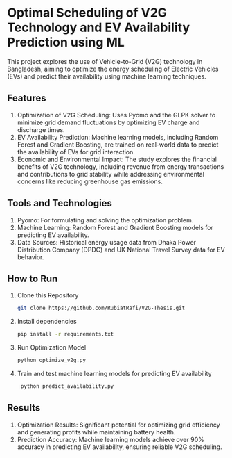 # Optimal Scheduling of V2G Technology and EV Availability Prediction using ML

This project explores the use of Vehicle-to-Grid (V2G) technology in Bangladesh, aiming to optimize the energy scheduling of Electric Vehicles (EVs) and predict their availability using machine learning techniques.


## Features
1. Optimization of V2G Scheduling: Uses Pyomo and the GLPK solver to minimize grid demand fluctuations by optimizing EV charge and discharge times.
2. EV Availability Prediction: Machine learning models, including Random Forest and Gradient Boosting, are trained on real-world data to predict the availability of EVs for grid interaction.
3. Economic and Environmental Impact: The study explores the financial benefits of V2G technology, including revenue from energy transactions and contributions to grid stability while addressing environmental concerns like reducing greenhouse gas emissions.

## Tools and Technologies
1. Pyomo: For formulating and solving the optimization problem.
2. Machine Learning: Random Forest and Gradient Boosting models for predicting EV availability.
3. Data Sources: Historical energy usage data from Dhaka Power Distribution Company (DPDC) and UK National Travel Survey data for EV behavior.

## How to Run
1. Clone this Repository
   ```bash
   git clone https://github.com/RubiatRafi/V2G-Thesis.git
2. Install dependencies
   ```bash
   pip install -r requirements.txt
3. Run Optimization Model
   ```bash
   python optimize_v2g.py
4. Train and test machine learning models for predicting EV availability
   ```bash
    python predict_availability.py

## Results
1. Optimization Results: Significant potential for optimizing grid efficiency and generating profits while maintaining battery health.
2. Prediction Accuracy: Machine learning models achieve over 90% accuracy in predicting EV availability, ensuring reliable V2G scheduling.
